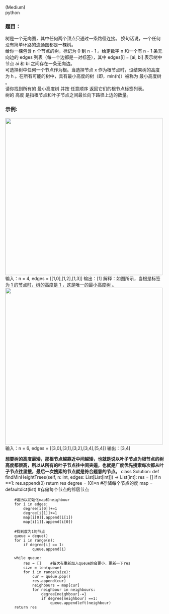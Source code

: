 (Medium)     
python

### 题目：
  树是一个无向图，其中任何两个顶点只通过一条路径连接。 换句话说，一个任何没有简单环路的连通图都是一棵树。      
  给你一棵包含 n 个节点的树，标记为 0 到 n - 1 。给定数字 n 和一个有 n - 1 条无向边的 edges 列表（每一个边都是一对标签），其中 edges[i] = [ai, bi] 表示树中节点 ai 和 bi  之间存在一条无向边。        
  可选择树中任何一个节点作为根。当选择节点 x 作为根节点时，设结果树的高度为 h 。在所有可能的树中，具有最小高度的树（即，min(h)）被称为 最小高度树 。         
  请你找到所有的 最小高度树 并按 任意顺序 返回它们的根节点标签列表。                  
  树的 高度 是指根节点和叶子节点之间最长向下路径上边的数量。   
 
### 示例:
<img src="https://github.com/54wb/LeetCode-exercise/blob/main/search/310_e1.jpg" width="500" height="=400">      
输入：n = 4, edges = [[1,0],[1,2],[1,3]]              
输出：[1]
解释：如图所示，当根是标签为 1 的节点时，树的高度是 1 ，这是唯一的最小高度树      。               


<img src="https://user-images.githubusercontent.com/53042633/160970865-5fba71aa-a460-4fd4-b4cb-d028c416b5ea.jpg" width="500" height="=400">
输入：n = 6, edges = [[3,0],[3,1],[3,2],[3,4],[5,4]]                     
输出：[3,4]       

**想要树的高度最矮，那根节点越靠近中间越矮，也就是说以叶子节点为根节点的树高度都很高，所以从所有的叶子节点往中间夹逼，也就是广度优先搜索每次都从叶子节点往里搜，最后一次搜索的节点就是符合题意的节点。**
class Solution:
    def findMinHeightTrees(self, n: int, edges: List[List[int]]) -> List[int]:
        res = []
        if n ==1:
            res.append(0)
            return res
        degree = [0]*n   #存储每个节点的度
        map = defaultdict(list)   #存储每个节点的邻居节点

        #遍历以初始化map和neighbour
        for i in edges:
            degree[i[0]]+=1
            degree[i[1]]+=1
            map[i[0]].append(i[1])
            map[i[1]].append(i[0])

        #找到度为1的节点
        queue = deque()
        for i in range(n):
            if degree[i] == 1:
                queue.append(i)
        
        while queue:
            res = []    #每次有重新加入queue的会更小，更新一下res
            size = len(queue)
            for i in range(size):
                cur = queue.pop()
                res.append(cur)
                neighbours = map[cur]
                for neighbour in neighbours:
                    degree[neighbour]-=1
                    if degree[neighbour] ==1:
                        queue.appendleft(neighbour)
        return res
            


